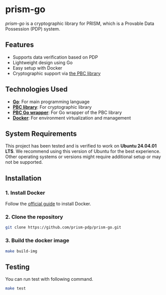 # prism-go

*prism-go* is a cryptographic library for PRISM, which is a Provable Data Possession (PDP) system.

## Features

- Supports data verification based on PDP
- Lightweight design using Go
- Easy setup with Docker
- Cryptographic support via [the PBC library](https://crypto.stanford.edu/pbc/)

## Technologies Used

- [**Go**](https://go.dev/): For main programming language
- [**PBC library**](https://crypto.stanford.edu/pbc/): For cryptographic library
- [**PBC Go wrapper**](https://pkg.go.dev/github.com/nik-u/pbc): For Go wrapper of the PBC library 
- [**Docker**](https://www.docker.com/): For environment virtualization and management

## System Requirements

This project has been tested and is verified to work on **Ubuntu 24.04.01 LTS**.
We recommend using this version of Ubuntu for the best experience. 
Other operating systems or versions might require additional setup or may not be supported.

## Installation

### 1. Install Docker

Follow the [official guide](https://docs.docker.com/get-docker/) to install Docker.

### 2. Clone the repository

```bash
git clone https://github.com/prism-pdp/prism-go.git
```

### 3. Build the docker image

```bash
make build-img
```

## Testing

You can run test with following command.

```sh
make test
```

